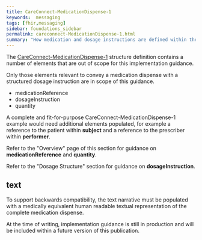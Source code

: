 ```yaml
---
title: CareConnect-MedicationDispense-1
keywords:  messaging
tags: [fhir,messaging]
sidebar: foundations_sidebar
permalink: careconnect-MedicationDispense-1.html
summary: "How medication and dosage instructions are defined within the CareConnect-MedicationDispense-1 profiled resource"
---
```




The [CareConnect-MedicationDispense-1](https://fhir.hl7.org.uk/STU3/StructureDefinition/CareConnect-MedicationDispense-1) structure definition contains a number of elements that are out of scope for this implementation guidance. 

Only those elements relevant to convey a medication dispense with a structured dosage instruction are in scope of this guidance.
  * medicationReference
  * dosageInstruction
  * quantity
  
A complete and fit-for-purpose CareConnect-MedicationDispense-1 example would need additional elements populated, for example a reference to the patient within **subject** and a reference to the prescriber within **performer**.

Refer to the "Overview" page of this section for guidance on **medicationReference** and **quantity**.

Refer to the "Dosage Structure" section for guidance on **dosageInstruction**.

## text ##

To support backwards compatibility, the text narrative must be populated with a medically equivalent human readable textual representation of the complete medication dispense.

At the time of writing, implementation guidance is still in production and will be included within a future version of this publication.